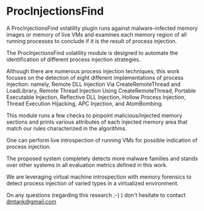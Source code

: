 # ProcInjectionsFind

A ProcInjectionsFind volatility plugin runs against malware-infected memory images or memory of live VMs and examines each memory region of all running processes to conclude if it is the result of process injection. 

The ProcInjectionsFind volatility module is designed to automate the identification of different process injection strategies.

Although there are numerous process injection techniques, this work focuses on the detection of eight different implementations of process injection: namely, Remote DLL Injection Via CreateRemoteThread and LoadLibrary, Remote Thread Injection Using CreateRemoteThread, Portable Executable Injection, Reflective DLL Injection, Hollow Process Injection, Thread Execution Hijacking, APC Injection, and AtomBombing. 

This module runs a few checks to pinpoint malicious/injected memory sections and prints various attributes of each injected memory area that match our rules characterized in the algorithms.

One can perform live introspection of running VMs for possible indication of process injection.

The proposed system completely detects more malware families and stands over other systems in all evaluation metrics defined in this work.

We are leveraging virtual machine introspection with memory forensics to detect process injection of varied types in a virtualized environment.

On any questions (regarding this research ;-) ) don't hesitate to contact dmtank@gmail.com
